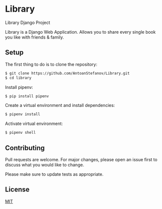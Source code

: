 # Library
Library Django Project

Library is a Django Web Application. Allows you to share every single book you like with friends & family.

## Setup

The first thing to do is to clone the repository:

```bash
$ git clone https://github.com/AntoanStefanov/Library.git
$ cd library
```
Install pipenv:

```bash
$ pip install pipenv
```

Create a virtual environment and install dependencies:

```bash
$ pipenv install
```
Activate virtual environment:

```bash
$ pipenv shell
```

## Contributing
Pull requests are welcome. For major changes, please open an issue first to discuss what you would like to change.

Please make sure to update tests as appropriate.

## License
[MIT](https://choosealicense.com/licenses/mit/)
